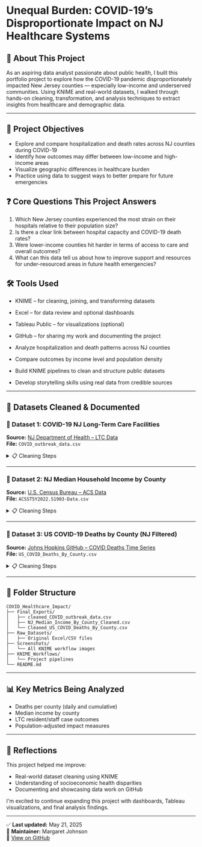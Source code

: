 # Unequal Burden: COVID-19’s Disproportionate Impact on NJ Healthcare Systems

## 👋 About This Project
As an aspiring data analyst passionate about public health, I built this portfolio project to explore how the COVID-19 pandemic disproportionately impacted New Jersey counties — especially low-income and underserved communities. Using KNIME and real-world datasets, I walked through hands-on cleaning, transformation, and analysis techniques to extract insights from healthcare and demographic data.

---

## 🎯 Project Objectives
- Explore and compare hospitalization and death rates across NJ counties during COVID-19
- Identify how outcomes may differ between low-income and high-income areas
- Visualize geographic differences in healthcare burden
- Practice using data to suggest ways to better prepare for future emergencies

## ❓ Core Questions This Project Answers
1. Which New Jersey counties experienced the most strain on their hospitals relative to their population size?
2. Is there a clear link between hospital capacity and COVID-19 death rates?
3. Were lower-income counties hit harder in terms of access to care and overall outcomes?
4. What can this data tell us about how to improve support and resources for under-resourced areas in future health emergencies?

## 🛠️ Tools Used
- KNIME – for cleaning, joining, and transforming datasets
- Excel – for data review and optional dashboards
- Tableau Public – for visualizations (optional)
- GitHub – for sharing my work and documenting the project

- Analyze hospitalization and death patterns across NJ counties
- Compare outcomes by income level and population density
- Build KNIME pipelines to clean and structure public datasets
- Develop storytelling skills using real data from credible sources

---

## 🧵 Datasets Cleaned & Documented

### 🧼 Dataset 1: COVID-19 NJ Long-Term Care Facilities  
**Source:** [NJ Department of Health – LTC Data](https://www.nj.gov/health/covid-19/long-term-care/index.shtml)  
**File:** `COVID_outbreak_data.csv`

<details>
<summary>📋 Cleaning Steps</summary>

- Imported Excel using Excel Reader  
- Removed top metadata rows  
- Renamed empty columns (e.g., `empty_F` → `Confirmed_Resident_Cases`)  
- Filtered unnecessary columns  
- Replaced missing values with `0`  
- Converted strings to numbers  
- Exported cleaned CSV  

📁 `Final_Exports/cleaned_COVID_outbreak_data.csv`  
🖼️ `Screenshots/01_Load_Excel_Reader.png`, etc.

</details>

---

### 🧼 Dataset 2: NJ Median Household Income by County  
**Source:** [U.S. Census Bureau – ACS Data](https://data.census.gov/)  
**File:** `ACSST5Y2022.S1903-Data.csv`

<details>
<summary>📋 Cleaning Steps</summary>

- Filtered to keep only `NAME` and `S1903_C03_001E`  
- Renamed: `NAME` → `County`, `S1903_C03_001E` → `Median_Household_Income`  
- Removed “, New Jersey” from county names  
- Filtered out metadata rows  
- Cleaned commas/spaces  
- Converted strings to numbers  
- Exported cleaned CSV  

📁 `Final_Exports/NJ_Median_Income_By_County_Cleaned.csv`  
🖼️ `Screenshots/05c_StringManipulation_RemoveCommas.png`

</details>

---

### 🧼 Dataset 3: US COVID-19 Deaths by County (NJ Filtered)  
**Source:** [Johns Hopkins GitHub – COVID Deaths Time Series](https://github.com/CSSEGISandData/COVID-19/blob/master/csse_covid_19_data/csse_covid_19_time_series/time_series_covid19_deaths_US.csv)  
**File:** `US_COVID_Deaths_By_County.csv`

<details>
<summary>📋 Cleaning Steps</summary>

- Imported CSV via `CSV Reader`  
- Filtered rows where `Province_State = New Jersey`  
- Retained only `Admin2` (County) and daily death columns  
- Renamed `Admin2` to `County`  
- Handled missing values (confirmed none)  
- Exported cleaned CSV  

📁 `Final_Exports/Cleaned_US_COVID_Deaths_By_County.csv`  
🖼️ `Screenshots/06_Save_Cleaned_US_Deaths_CSV.png`

</details>

---

## 📁 Folder Structure

```
COVID_Healthcare_Impact/
├── Final_Exports/
│   ├── cleaned_COVID_outbreak_data.csv
│   ├── NJ_Median_Income_By_County_Cleaned.csv
│   └── Cleaned_US_COVID_Deaths_By_County.csv
├── Raw_Datasets/
│   ├── Original Excel/CSV files
├── Screenshots/
│   └── All KNIME workflow images
├── KNIME_Workflows/
│   └── Project pipelines
└── README.md
```

---

## 📊 Key Metrics Being Analyzed
- Deaths per county (daily and cumulative)
- Median income by county
- LTC resident/staff case outcomes
- Population-adjusted impact measures

---

## 🧠 Reflections
This project helped me improve:
- Real-world dataset cleaning using KNIME
- Understanding of socioeconomic health disparities
- Documenting and showcasing data work on GitHub

I'm excited to continue expanding this project with dashboards, Tableau visualizations, and final analysis findings.

---

✅ **Last updated:** May 21, 2025  
📌 **Maintainer:** Margaret Johnson  
🔗 [View on GitHub](https://github.com/Margaret-Johnson-ai/Data-Analytics-Portfolio/tree/main/COVID_Healthcare_Impact)
